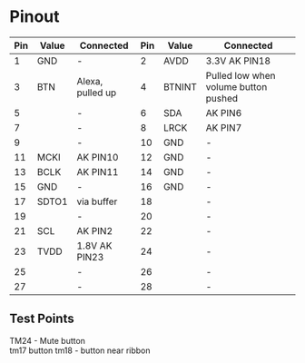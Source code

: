 # Pinout

| Pin | Value | Connected       | Pin | Value | Connected       |
| --- | ----- | --------------- | --- | ----- | --------------- |
| 1   | GND   | -               | 2   | AVDD  | 3.3V AK PIN18   |
| 3   | BTN   | Alexa, pulled up| 4   | BTNINT| Pulled low when volume button pushed |
| 5   |       | -               | 6   | SDA   | AK PIN6         |
| 7   |       | -               | 8   | LRCK  | AK PIN7         |
| 9   |       | -               | 10  | GND   | -               |
| 11  | MCKI  | AK PIN10        | 12  | GND   | -               |
| 13  | BCLK  | AK PIN11        | 14  | GND   | -               |
| 15  | GND   | -               | 16  | GND   | -               |
| 17  | SDTO1 | via buffer      | 18  |       | -               |
| 19  |       | -               | 20  |       | -               |
| 21  | SCL   | AK PIN2         | 22  |       | -               |
| 23  | TVDD  | 1.8V AK PIN23   | 24  |       | -               |
| 25  |       | -               | 26  |       | -               |
| 27  |       | -               | 28  |       | -               |


## Test Points
TM24 - Mute button  
tm17 button
tm18 - button near ribbon
